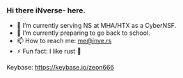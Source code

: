 ### Hi there iNverse- here.

[]()
- 🔭 I’m currently serving NS at MHA/HTX as a CyberNSF.
- 🌱 I’m currently preparing to go back to school.
- 📫 How to reach me: me@inve.rs
- ⚡ Fun fact: I like rust 🦀

Keybase: https://keybase.io/zeon666
